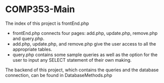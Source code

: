 # COMP353-Main

The index of this project is frontEnd.php

- frontEnd.php connects four pages: add.php, update.php, remove.php and query.php.
- add.php, update.php, and remove.php give the user access to all the appropriate tables.
- query.php contains some sample queries as well as the option for the user to input any SELECT statement of their own making.

The backend of this project, which contains the queries and the database connection, can be found in DatabaseMethods.php